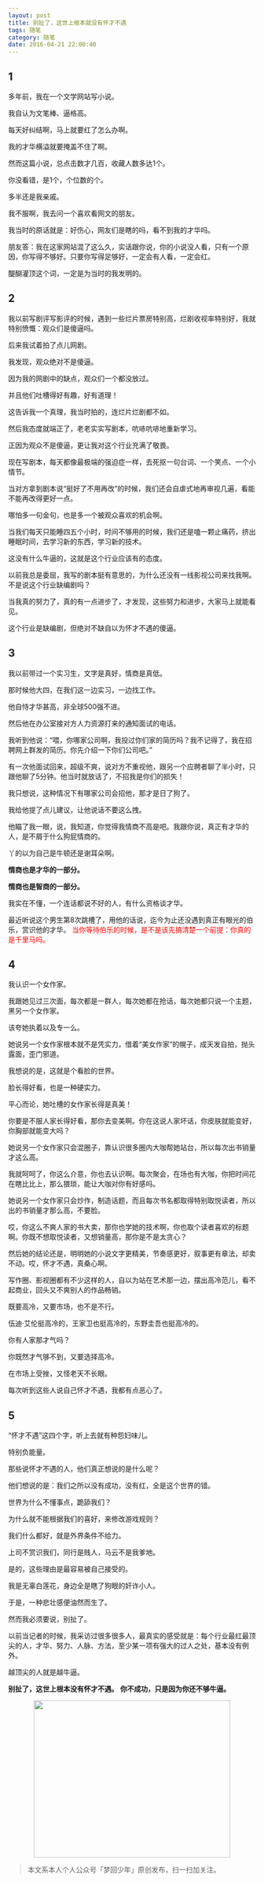 ```yaml
---
layout: post
title: 别扯了，这世上根本就没有怀才不遇
tags: 随笔
category: 随笔
date: 2016-04-21 22:00:40
---
```


## 1

多年前，我在一个文学网站写小说。

我自认为文笔棒、逼格高。

每天好纠结啊，马上就要红了怎么办啊。

我的才华横溢就要掩盖不住了啊。

然而这篇小说，总点击数才几百，收藏人数多达1个。

你没看错，是1个，个位数的个。

多半还是我亲戚。

我不服啊，我去问一个喜欢看网文的朋友。

我当时的原话就是：好伤心，网友们是瞎的吗，看不到我的才华吗。

朋友答：我在这家网站混了这么久，实话跟你说，你的小说没人看，只有一个原因，你写得不够好。只要你写得足够好，一定会有人看，一定会红。

醍醐灌顶这个词，一定是为当时的我发明的。

## 2

我以前写剧评写影评的时候，遇到一些烂片票房特别高，烂剧收视率特别好，我就特别愤慨：观众们是傻逼吗。

后来我试着拍了点儿网剧。

我发现，观众绝对不是傻逼。

因为我的网剧中的缺点，观众们一个都没放过。

并且他们吐槽得好有趣，好有道理！

这告诉我一个真理，我当时拍的，连烂片烂剧都不如。

然后我态度就端正了，老老实实写剧本，吭哧吭哧地重新学习。

正因为观众不是傻逼，更让我对这个行业充满了敬畏。

现在写剧本，每天都像最极端的强迫症一样，去死抠一句台词、一个笑点、一个小情节。

当对方拿到剧本说“挺好了不用再改”的时候，我们还会自虐式地再审视几遍，看能不能再改得更好一点。

哪怕多一句金句，也是多一个被观众喜欢的机会啊。

当我们每天只能睡四五个小时，时间不够用的时候，我们还是嗑一颗止痛药，挤出睡眠时间，去学习新的东西，学习新的技术。

这没有什么牛逼的，这就是这个行业应该有的态度。

以前我总是委屈，我写的剧本挺有意思的，为什么还没有一线影视公司来找我啊。不是说这个行业缺编剧吗？

当我真的努力了，真的有一点进步了，才发现，这些努力和进步，大家马上就能看见。

这个行业是缺编剧，但绝对不缺自以为怀才不遇的傻逼。

## 3

我以前带过一个实习生，文字是真好，情商是真低。

那时候他大四，在我们这一边实习，一边找工作。

他自恃才华甚高，非全球500强不进。

然后他在办公室接对方人力资源打来的通知面试的电话。

我听到他说：“喂，你哪家公司啊，我投过你们家的简历吗？我不记得了，我在招聘网上群发的简历。你先介绍一下你们公司吧。”

有一次他面试回来，超级不爽，说对方不重视他，跟另一个应聘者聊了半小时，只跟他聊了5分钟。他当时就放话了，不招我是你们的损失！

我只想说，这种情况下有哪家公司会招他，那才是日了狗了。

我给他提了点儿建议，让他说话不要这么拽。

他瞄了我一眼，说，我知道，你觉得我情商不高是吧。我跟你说，真正有才华的人，是不屑于什么狗屁情商的。

丫的以为自己是牛顿还是谢耳朵啊。

**情商也是才华的一部分。**

**情商也是智商的一部分。**

我实在不懂，一个连话都说不好的人，有什么资格谈才华。

最近听说这个男生第8次跳槽了，用他的话说，迄今为止还没遇到真正有眼光的伯乐，赏识他的才华。
<span style="color: #ff0000;">当你等待伯乐的时候，是不是该先搞清楚一个前提：你真的是千里马吗。</span>

## 4

我认识一个女作家。

我跟她见过三次面，每次都是一群人，每次她都在抢话，每次她都只说一个主题，黑另一个女作家。

该夸她执着以及专一么。

她说另一个女作家根本就不是凭实力，借着“美女作家”的幌子，成天发自拍，抛头露面，歪门邪道。

我想说的是，这就是个看脸的世界。

脸长得好看，也是一种硬实力。

平心而论，她吐槽的女作家长得是真美！

你要是不服人家长得好看，那你去变美啊。你在这说人家坏话，你皮肤就能变好，你胸部就能变大吗？

她说另一个女作家只会混圈子，靠认识很多圈内大咖帮她站台，所以每次出书销量才这么高。

我就呵呵了，你这么介意，你也去认识啊。每次聚会，在场也有大咖，你把时间花在瞎比比上，那么猥琐，能让大咖对你有好感吗。

她说另一个女作家只会炒作，制造话题，而且每次书名都取得特别取悦读者，所以出的书销量才那么高，不要脸。

哎，你这么不爽人家的书大卖，那你也学她的技术啊，你也取个读者喜欢的标题啊。你既不想取悦读者，又想销量高，那你是不是太贪心？

然后她的结论还是，明明她的小说文字更精美，节奏感更好，叙事更有章法，却卖不动。哎，怀才不遇，真桑心啊。

写作圈、影视圈都有不少这样的人，自以为站在艺术那一边，摆出高冷范儿，看不起商业，回头又不爽别人的作品畅销。

既要高冷，又要市场，也不是不行。

伍迪·艾伦挺高冷的，王家卫也挺高冷的，东野圭吾也挺高冷的。

你有人家那才气吗？

你既然才气够不到，又要选择高冷。

在市场上受挫，又怪老天不长眼。

每次听到这些人说自己怀才不遇，我都有点恶心了。

## 5

“怀才不遇”这四个字，听上去就有种怨妇味儿。

特别负能量。

那些说怀才不遇的人，他们真正想说的是什么呢？

他们想说的是：我们之所以没有成功，没有红，全是这个世界的错。

世界为什么不懂事点，跪舔我们？

为什么就不能根据我们的喜好，来修改游戏规则？

我们什么都好，就是外界条件不给力。

上司不赏识我们，同行是贱人，马云不是我爹地。

是的，这些理由是最容易被自己接受的。

我是无辜白莲花，身边全是瞎了狗眼的奸诈小人。

于是，一种悲壮感便油然而生了。

然而我必须要说，别扯了。

以前当记者的时候，我采访过很多很多人，最真实的感受就是：每个行业最红最顶尖的人，才华、努力、人脉、方法，至少某一项有强大的过人之处，基本没有例外。

越顶尖的人就是越牛逼。

**别扯了，这世上根本没有怀才不遇。**
**你不成功，只是因为你还不够牛逼。**

<div align="center">
<img src="http://7xlkoc.com1.z0.glb.clouddn.com/qrcodenew.jpg" width="400" height="320" />
</div>

> 本文系本人个人公众号「梦回少年」原创发布，扫一扫加关注。